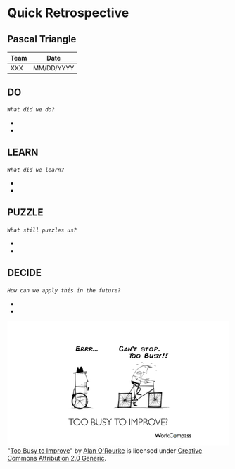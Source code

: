 # Quick Retrospective

## Pascal Triangle

| Team | Date |
| ---- | ---- |
| XXX | MM/DD/YYYY |

## DO
_`What did we do?`_

- 
-

## LEARN
_`What did we learn?`_

-
-

## PUZZLE
_`What still puzzles us?`_

-
-

## DECIDE
_`How can we apply this in the future?`_

-
-

![Retrospective](./images/Retrospective.jpg)<br>
"[Too Busy to Improve](https://commons.wikimedia.org/wiki/File:Too_Busy_To_Improve_-_Performance_Management_-_Square_Wheels.png)" by [Alan O'Rourke](https://www.flickr.com/people/33524159@N00) is licensed under [Creative Commons Attribution 2.0 Generic](https://creativecommons.org/licenses/by/2.0/deed.en).
